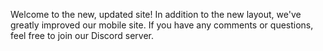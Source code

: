 Welcome to the new, updated site! In addition to the new layout, we've greatly improved our mobile site. If you have any comments or questions, feel free to join our Discord server.